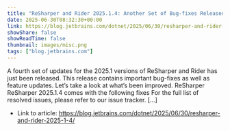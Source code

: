 ```yaml
---
title: "ReSharper and Rider 2025.1.4: Another Set of Bug-fixes Released"
date: 2025-06-30T08:32:30+00:00
link: https://blog.jetbrains.com/dotnet/2025/06/30/resharper-and-rider-2025-1-4/
showShare: false
showReadTime: false
thumbnail: images/misc.png
tags: ["blog.jetbrains.com"]
---
```

A fourth set of updates for the 2025.1 versions of ReSharper and Rider has just been released. This release contains important bug-fixes as well as feature updates. Let’s take a look at what’s been improved. ReSharper  ReSharper 2025.1.4 comes with the following fixes For the full list of resolved issues, please refer to our issue tracker. […]

- Link to article: https://blog.jetbrains.com/dotnet/2025/06/30/resharper-and-rider-2025-1-4/